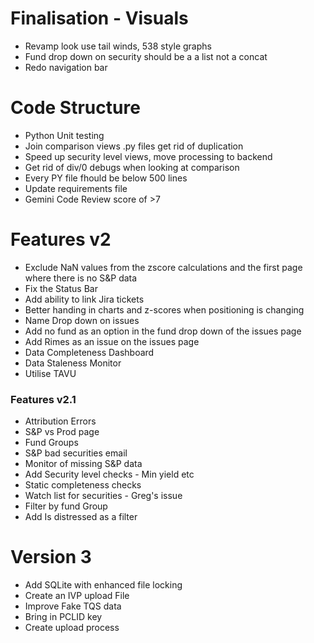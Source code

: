 # Finalisation - Visuals

- Revamp look use tail winds, 538 style graphs
- Fund drop down on security should be a a list not a concat
- Redo navigation bar

# Code Structure
- Python Unit testing
- Join comparison views .py files get rid of duplication
- Speed up security level views, move processing to backend
- Get rid of div/0 debugs when looking at comparison
- Every PY file fhould be below 500 lines
- Update requirements file
- Gemini Code Review score of >7

# Features v2
- Exclude NaN values from the zscore calculations and the first page where there is no S&P data
- Fix the Status Bar
- Add ability to link Jira tickets
- Better handing in charts and z-scores when positioning is changing
- Name Drop down on issues
- Add no fund as an option in the fund drop down of the issues page
- Add Rimes as an issue on the issues page
- Data Completeness Dashboard
- Data Staleness Monitor
- Utilise TAVU

### Features v2.1
- Attribution Errors
- S&P vs Prod page
- Fund Groups
- S&P bad securities email
- Monitor of missing S&P data
- Add Security level checks - Min yield etc
- Static completeness checks
- Watch list for securities - Greg's issue
- Filter by fund Group
- Add Is distressed as a filter

# Version 3
- Add SQLite with enhanced file locking
- Create an IVP upload File
- Improve Fake TQS data
- Bring in PCLID key
- Create upload process

















